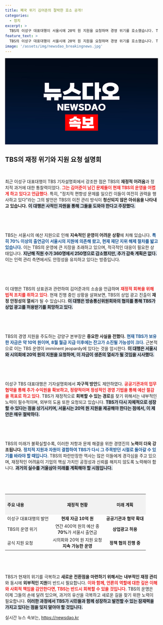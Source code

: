 ```yaml
---
title: 폐국 위기 김어준의 절박한 호소 공개!
categories:
  - 정치
excerpt: >
  TBS의 이성구 대표대행이 서울시에 20억 원 지원을 요청하며 경영 위기를 호소했습니다. TBS의 재정난은 심각하며, 광고 금지 및 인력 감축으로 존폐가 위협받고 있습니다. 클릭해서 자세한 내용을 확인하세요!
feature_text: >
  TBS의 이성구 대표대행이 서울시에 20억 원 지원을 요청하며 경영 위기를 호소했습니다. TBS의 재정난은 심각하며, 광고 금지 및 인력 감축으로 존폐가 위협받고 있습니다. 클릭해서 자세한 내용을 확인하세요!
image: '/assets/img/newsdao_breakingnews.jpg'
---
```


<p><img src="/assets/img/newsdao_breakingnews.jpg" alt="bookingtag 속보" /></p>

<h2 data-ke-size="size26">TBS의 재정 위기와 지원 요청 설명회</h2>

<p data-ke-size="size16">&nbsp;</p>

<p>최근 이성구 대표대행이 TBS 기자설명회에서 강조한 점은 TBS의 <strong>재정적 어려움</strong>과 정치적 과거에 대한 통찰력이었다. <b><span style="color: #ee2323;">그는 김어준이 남긴 문제들이 현재 TBS의 운영을 어렵게 하고 있다고 언급했다.</span></b> 특히, "정치적 편향성 문제를 일으킨 이들이 여전히 권력을 행사하고 있다"라는 그의 발언은 TBS의 이전 관리 방식이 <strong>청산되지 않은 아쉬움을 나타내고 있습니다.</strong> <b><span style="background-color: #21538527;">이 대행은 사적인 자원을 통해 그들을 도와야 한다고 주장했다.</span></b> </p>

<p data-ke-size="size16">&nbsp;</p>

<p><br /></p>

<p>TBS는 서울시의 예산 지원으로 인해 <strong>지속적인 운영이 어려운 상황</strong>에 처해 있습니다. <b><span style="color: #1a5490;">특히 70% 이상의 출연금이 서울시의 지원에 의존해 왔고, 현재 재단 지위 해제 절차를 밟고 있습니다.</span></b> 이는 TBS의 운영에 큰 지장을 초래하고 있으며, 적극적인 대응이 필요한 상태입니다. <b><span style="background-color: #21538527;">지난해 직원 수가 360명에서 250명으로 감소했지만, 추가 감축 계획은 없다.</span></b> 이는 인력 관리 측면에서도 안정성을 유지하고 있다는 방증입니다.</p>

<p data-ke-size="size16">&nbsp;</p>

<p><br /></p>

<p>이 대행은 TBS의 상표권과 관련하여 김어준과의 소송을 언급하며 <b><span style="color: #ee2323;">재정적 회복을 위해 법적 조치를 취하고 있다.</span></b> 현재 진행 중인 상황을 살펴보면, TBS의 상업 광고 진출이 <strong>재정 안정성의 열쇠</strong>가 될 수 있습니다. <b><span style="background-color: #21538527;">이 대행은 방송통신위원회와의 협의를 통해 TBS가 상업 광고를 허용받기를 희망하고 있다.</span></b> </p>

<p data-ke-size="size16">&nbsp;</p>

<p><br /></p>

<p>TBS의 경영 지원을 주도하는 강양구 본부장은 <strong>중요한 사실을 전했다.</strong> <b><span style="color: #1a5490;">현재 TBS가 보유한 자금은 약 10억 원이며, 8월 월급 지급 이후에는 잔고가 소진될 가능성이 크다.</span></b> 근본적으로 이는 TBS 운영이 imminent jeopardy에 있다는 것을 암시한다. <b><span style="background-color: #21538527;">이 대행은 서울시와 시의회에 20억 원의 지원을 요청하며, 이 자금이 생존의 열쇠가 될 것임을 시사했다.</span></b></p>

<p data-ke-size="size16">&nbsp;</p>

<p><br /></p>

<p>이성구 TBS 대표대행은 기자설명회에서 <strong>자구적 방안</strong>도 제안하였다. <b><span style="color: #ee2323;">공공기관과의 업무협약을 통해 추가 수익원을 확보하고, 정량적이며 정성적인 경영 기법을 통해 예산 절감을 목표로 하고 있다.</span></b> TBS가 재정적으로 <strong>회복할 수 있는 경로</strong>를 찾기 위해서는 내부적인 노력이 필수적이며, 외부의 도움 또한 요청되고 있습니다. <b><span style="background-color: #21538527;">TBS가 다시 자체적으로 성장할 수 있다는 점을 상기시키며, 서울시는 20억 원 지원을 제공해야 한다는 점에서, 이 제안은 매우 절박하다.</span></b> </p>

<p data-ke-size="size16">&nbsp;</p>

<p><br /></p>

<p>TBS의 미래가 불확실할수록, 이러한 저항과 문제 해결을 위한 경영진의 <strong>노력이 더욱 강조됩니다.</strong> <b><span style="color: #1a5490;">정치적 지원과 자원이 결합하여 TBS가 다시 그 주목받던 시절로 돌아갈 수 있기를 바라야 할 때입니다.</span></b> TBS의 파란만장한 역사는 많은 이들에게 경각심을 주고 있으며, 재정적인 어려움이 기업의 핵심 가치인 공정성과 신뢰를 해치지 않도록 노력해야 합니다. <b><span style="background-color: #21538527;">과거의 실수를 거울삼아 미래를 계획해야 할 시점입니다.</span></b></p>

<p data-ke-size="size16">&nbsp;</p>

<p><br /></p>

<p><TABLE STYLE="WIDTH: 100%; BORDER-COLLAPSE: collapse;">
  <tr>
    <th STYLE="TEXT-ALIGN: LEFT; HEIGHT: 60PX; BACKGROUND-COLOR: #f2f2f2;">주요 내용</th>
    <th STYLE="TEXT-ALIGN: CENTER; HEIGHT: 60PX; BACKGROUND-COLOR: #f2f2f2;">재정적 현황</th>
    <th STYLE="TEXT-ALIGN: CENTER; HEIGHT: 60PX; BACKGROUND-COLOR: #f2f2f2;">미래 계획</th>
  </tr>
  <tr>
    <td STYLE="TEXT-ALIGN: LEFT; HEIGHT: 17PX;">이성구 대표대행의 발언</td>
    <td STYLE="TEXT-ALIGN: CENTER; HEIGHT: 17PX;"><b>현재 자금 10억 원</b></td>
    <td STYLE="TEXT-ALIGN: CENTER; HEIGHT: 17PX;"><b>공공기관과 협약 확대</b></td>
  </tr>
  <tr>
    <td STYLE="TEXT-ALIGN: LEFT; HEIGHT: 17PX;">TBS의 운영 위기</td>
    <td STYLE="TEXT-ALIGN: CENTER; HEIGHT: 17PX;">연간 400억 원의 예산 중<br />
    <b>70%</b>가 서울시 출연금</td>
    <td STYLE="TEXT-ALIGN: CENTER; HEIGHT: 17PX;"><b>상업광고 허용</b></td>
  </tr>
  <tr>
    <td STYLE="TEXT-ALIGN: LEFT; HEIGHT: 17PX;">공식 지원 요청</td>
    <td STYLE="TEXT-ALIGN: CENTER; HEIGHT: 17PX;">시의회와 20억 원 지원 요청<br />
    <b>지속 가능한 운영</b></td>
    <td STYLE="TEXT-ALIGN: CENTER; HEIGHT: 17PX;"><b>정책 협의 진행 중</b></td>
  </tr>
</TABLE></p>

<p data-ke-size="size16">&nbsp;</p>

<p><br /> </p>

<p>TBS가 현재의 위기를 극복하고 <strong>새로운 전환점을 마련하기 위해서는</strong> <strong>내부적인 재정 관리</strong>와 동시에 <strong>외부적인 지원</strong>이 반드시 필요합니다. <b><span style="color: #ee2323;">이와 함께, 언론의 역할에 대한 깊은 이해와 사회적 책임을 감안한다면, TBS는 반드시 회복할 수 있을 것입니다.</span></b> TBS의 운명은 이제 그들의 손에 달려 있으며, 과거의 유산을 극복하고 새로운 길을 찾기 위한 노력이 필요합니다. <b><span style="background-color: #21538527;">이러한 과정에서 TBS가 시민들과 함께 성장하고 발전할 수 있는 잠재력을 가지고 있다는 점을 잊지 말아야 할 것입니다.</span></b></p>
실시간 뉴스 속보는, <a href="https://newsdao.kr" rel="dofollow">https://newsdao.kr</a>


